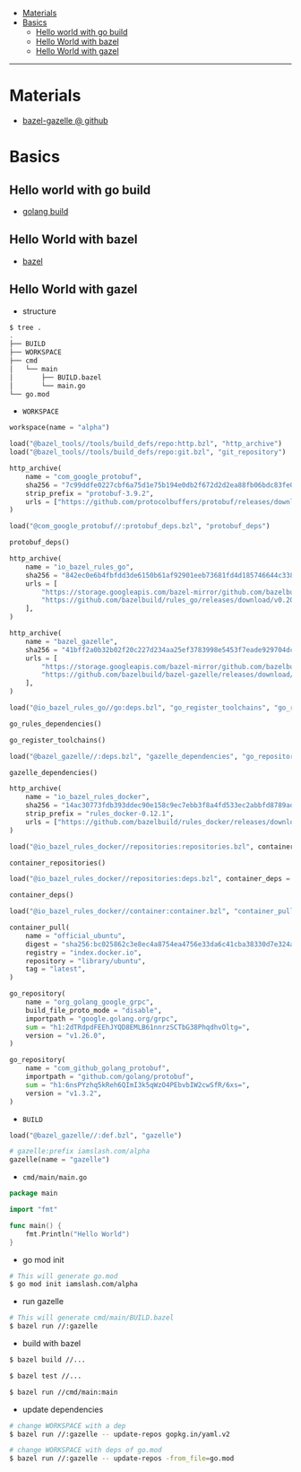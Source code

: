 - [Materials](#materials)
- [Basics](#basics)
  - [Hello world with go build](#hello-world-with-go-build)
  - [Hello World with bazel](#hello-world-with-bazel)
  - [Hello World with gazel](#hello-world-with-gazel)

----

# Materials

* [bazel-gazelle @ github](https://github.com/bazelbuild/bazel-gazelle)

# Basics

## Hello world with go build

* [golang build](/golang/README.md#go-build)

## Hello World with bazel

* [bazel](/bazel/README.md)

## Hello World with gazel

* structure

```bash
$ tree .
.
├── BUILD
├── WORKSPACE
├── cmd
│   └── main
│       ├── BUILD.bazel
│       └── main.go
└── go.mod
```

* `WORKSPACE`

```py
workspace(name = "alpha")

load("@bazel_tools//tools/build_defs/repo:http.bzl", "http_archive")
load("@bazel_tools//tools/build_defs/repo:git.bzl", "git_repository")

http_archive(
    name = "com_google_protobuf",
    sha256 = "7c99ddfe0227cbf6a75d1e75b194e0db2f672d2d2ea88fb06bdc83fe0af4c06d",
    strip_prefix = "protobuf-3.9.2",
    urls = ["https://github.com/protocolbuffers/protobuf/releases/download/v3.9.2/protobuf-all-3.9.2.tar.gz"],
)

load("@com_google_protobuf//:protobuf_deps.bzl", "protobuf_deps")

protobuf_deps()

http_archive(
    name = "io_bazel_rules_go",
    sha256 = "842ec0e6b4fbfdd3de6150b61af92901eeb73681fd4d185746644c338f51d4c0",
    urls = [
        "https://storage.googleapis.com/bazel-mirror/github.com/bazelbuild/rules_go/releases/download/v0.20.1/rules_go-v0.20.1.tar.gz",
        "https://github.com/bazelbuild/rules_go/releases/download/v0.20.1/rules_go-v0.20.1.tar.gz",
    ],
)

http_archive(
    name = "bazel_gazelle",
    sha256 = "41bff2a0b32b02f20c227d234aa25ef3783998e5453f7eade929704dcff7cd4b",
    urls = [
        "https://storage.googleapis.com/bazel-mirror/github.com/bazelbuild/bazel-gazelle/releases/download/v0.19.0/bazel-gazelle-v0.19.0.tar.gz",
        "https://github.com/bazelbuild/bazel-gazelle/releases/download/v0.19.0/bazel-gazelle-v0.19.0.tar.gz",
    ],
)

load("@io_bazel_rules_go//go:deps.bzl", "go_register_toolchains", "go_rules_dependencies")

go_rules_dependencies()

go_register_toolchains()

load("@bazel_gazelle//:deps.bzl", "gazelle_dependencies", "go_repository")

gazelle_dependencies()

http_archive(
    name = "io_bazel_rules_docker",
    sha256 = "14ac30773fdb393ddec90e158c9ec7ebb3f8a4fd533ec2abbfd8789ad81a284b",
    strip_prefix = "rules_docker-0.12.1",
    urls = ["https://github.com/bazelbuild/rules_docker/releases/download/v0.12.1/rules_docker-v0.12.1.tar.gz"],
)

load("@io_bazel_rules_docker//repositories:repositories.bzl", container_repositories = "repositories")

container_repositories()

load("@io_bazel_rules_docker//repositories:deps.bzl", container_deps = "deps")

container_deps()

load("@io_bazel_rules_docker//container:container.bzl", "container_pull")

container_pull(
    name = "official_ubuntu",
    digest = "sha256:bc025862c3e8ec4a8754ea4756e33da6c41cba38330d7e324abd25c8e0b93300",
    registry = "index.docker.io",
    repository = "library/ubuntu",
    tag = "latest",
)

go_repository(
    name = "org_golang_google_grpc",
    build_file_proto_mode = "disable",
    importpath = "google.golang.org/grpc",
    sum = "h1:2dTRdpdFEEhJYQD8EMLB61nnrzSCTbG38PhqdhvOltg=",
    version = "v1.26.0",
)

go_repository(
    name = "com_github_golang_protobuf",
    importpath = "github.com/golang/protobuf",
    sum = "h1:6nsPYzhq5kReh6QImI3k5qWzO4PEbvbIW2cwSfR/6xs=",
    version = "v1.3.2",
)
```

* `BUILD`

```py
load("@bazel_gazelle//:def.bzl", "gazelle")

# gazelle:prefix iamslash.com/alpha
gazelle(name = "gazelle")
```

* `cmd/main/main.go`

```go
package main

import "fmt"

func main() {
	fmt.Println("Hello World")
}
```

* go mod init

```bash
# This will generate go.mod
$ go mod init iamslash.com/alpha
```

* run gazelle

```bash
# This will generate cmd/main/BUILD.bazel
$ bazel run //:gazelle
```

* build with bazel

```bash
$ bazel build //...

$ bazel test //...

$ bazel run //cmd/main:main
```

* update dependencies

```bash
# change WORKSPACE with a dep
$ bazel run //:gazelle -- update-repos gopkg.in/yaml.v2

# change WORKSPACE with deps of go.mod
$ bazel run //:gazelle -- update-repos -from_file=go.mod
```
